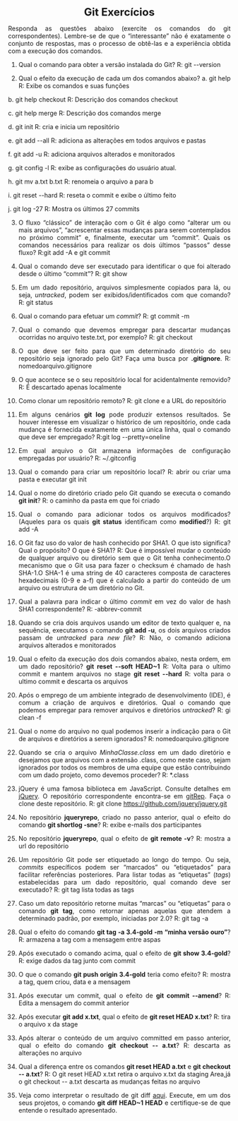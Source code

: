 <p style="text-align: center;"><font size="5"><b>Git Exercícios</b></font></p1></p><DIV align="justify">Responda as questões abaixo (exercite os comandos do git correspondentes). Lembre-se de que o “interessante” não é exatamente o conjunto de respostas, mas o processo de obtê-las e a experiência obtida com a execução dos comandos.1. Qual o comando para obter a versão instalada do Git?R: git --version  2. Qual o efeito da execução de cada um dos comandos abaixo?  a. git helpR: Exibe os comandos e suas funções    b. git help checkoutR: Descrição dos comandos checkout    c. git help mergeR: Descrição dos comandos merge    d. git initR: cria e inicia um repositório    e. git add --allR: adiciona as alterações em todos arquivos e pastas    f. git add -uR: adiciona arquivos alterados e monitorados    g. git config -lR: exibe as configurações do usuário atual.    h. git mv a.txt b.txtR: renomeia o arquivo a para b    i. git reset --hardR: reseta o commit e exibe o último feito    j. git log -27R: Mostra os últimos 27 commits  3. O fluxo “clássico” de interação com o Git é algo como “alterar um ou mais arquivos”, “acrescentar essas mudanças para serem contemplados no próximo commit” e, finalmente, executar um “commit”. Quais os comandos necessários para realizar os dois últimos “passos” desse fluxo?R:git add -A e git commit  4. Qual o comando deve ser executado para identificar o que foi alterado desde o último “commit”?R: git show  5. Em um dado repositório, arquivos simplesmente copiados para lá, ou seja, _untracked_, podem ser exibidos/identificados com que comando?R: git status  6. Qual o comando para efetuar um _commit_?R: gt commit -m  7. Qual o comando que devemos empregar para descartar mudanças ocorridas no arquivo teste.txt, por exemplo?R:  git checkout  8. O que deve ser feito para que um determinado diretório do seu repositório seja ignorado pelo Git? Faça uma busca por **.gitignore**.R: nomedoarquivo.gitignore  9. O que acontece se o seu repositório local for acidentalmente removido?R: É descartado apenas localmente  10. Como clonar um repositório remoto?R: git clone e a URL do repositório  11. Em alguns cenários **git log** pode produzir extensos resultados. Se houver interesse em visualizar o histórico de um repositório, onde cada mudança é fornecida exatamente em uma única linha, qual o comando que deve ser empregado?R:git log --pretty=oneline  12. Em qual arquivo o Git armazena informações de configuração empregadas por usuário?R: ~/.gitconfig  13. Qual o comando para criar um repositório local?R: abrir ou criar uma pasta e executar git init  14. Qual o nome do diretório criado pelo Git quando se executa o comando **git init**?R: o caminho da pasta em que foi criado  15. Qual o comando para adicionar todos os arquivos modificados? (Aqueles para os quais **git status** identificam como **modified**?)R: git add -A   16. O Git faz uso do valor de hash conhecido por SHA1. O que isto significa? Qual o propósito? O que é SHA1?R: Que é impossível mudar o conteúdo de qualquer arquivo ou diretório sem que o Git tenha conhecimento.O mecanismo que o Git usa para fazer o checksum é chamado de hash SHA-1.O SHA-1 é uma string de 40 caracteres composta de caracteres hexadecimais (0-9 e a-f) que é calculado a partir do conteúdo de um arquivo ou estrutura de um diretório no Git.  17. Qual a palavra para indicar o último _commit_ em vez do valor de hash SHA1 correspondente?R: -abbrev-commit  18. Quando se cria dois arquivos usando um editor de texto qualquer e, na sequência, executamos o comando **git add -u**, os dois arquivos criados passam de _untracked_ para _new file_?R: Não, o comando adiciona arquivos alterados e monitorados  19. Qual o efeito da execução dos dois comandos abaixo, nesta ordem, em um dado repositório?**git reset --soft HEAD~1** R: Volta para o ultimo commit e mantem arquivos no stage**git reset --hard** R: volta para o ultimo commit e descarta os arquivos  20. Após o emprego de um ambiente integrado de desenvolvimento (IDE), é comum a criação de arquivos e diretórios. Qual o comando que podemos empregar para remover arquivos e diretórios _untracked_?R: gi clean -f  21. Qual o nome do arquivo no qual podemos inserir a indicação para o Git de arquivos e diretórios a serem ignorados?R: nomedoarquivo.gitignore  22. Quando se cria o arquivo _MinhaClasse.class_ em um dado diretório e desejamos que arquivos com a extensão .class, como neste caso, sejam ignorados por todos os membros de uma equipe que estão contribuindo com um dado projeto, como devemos proceder?R: *.class  23. jQuery é uma famosa biblioteca em JavaScript. Consulte detalhes em [jQuery](http://jquery.com). O repositório correspondente encontra-se em [gitRep](https://github.com/jquery/jquery.git). Faça o clone deste repositório.R: git clone https://github.com/jquery/jquery.git  24. No repositório **jqueryrepo**, criado no passo anterior, qual o efeito do comando**git shortlog -sne**?R: exibe e-mails dos participantes   25. No repositório **jqueryrepo**, qual o efeito de **git remote -v**?R: mostra a url do repositório  26. Um repositório Git pode ser etiquetado ao longo do tempo. Ou seja, _commits_ específicos podem ser “marcados” ou “etiquetados” para facilitar referências posteriores. Para listar todas as “etiquetas” (_tags_) estabelecidas para um dado repositório, qual comando deve ser executado?R: git tag lista todas as tags  27. Caso um dato repositório retorne muitas “marcas” ou “etiquetas” para o comando **git tag**, como retornar apenas aquelas que atendem a determinado padrão, por exemplo, iniciadas por 2.0?R: git tag -a  28. Qual o efeito do comando **git tag -a 3.4-gold -m “minha versão ouro”**?R: armazena a tag com a mensagem entre aspas  29. Após executado o comando acima, qual o efeito de **git show 3.4-gold**?R: exige dados da tag junto com commit  30. O que o comando **git push origin 3.4-gold** teria como efeito?R: mostra a tag, quem criou, data e a mensagem  31. Após executar um commit, qual o efeito de **git commit --amend**?R: Edita a mensagem do commit anterior  32. Após executar **git add x.txt**, qual o efeito de **git reset HEAD x.txt**?R: tira o arquivo x da stage  33. Após alterar o conteúdo de um arquivo committed em passo anterior, qual o efeito do comando **git checkout -- a.txt**?R: descarta as alterações no arquivo  34. Qual a diferença entre os comandos **git reset HEAD a.txt** e **git checkout -- a.txt**?R:  O git reset HEAD x.txt retira o arquivo x.txt da staging Area,já o git checkout -- a.txt descarta as mudanças feitas no arquivo  35. Veja como interpretar o resultado de git diff [aqui](https://medium.com/therobinkim/how-to-read-a-git-diff-6c87a9dc47c5). Execute, em um dos seus projetos, o comando **git diff HEAD~1 HEAD** e certifique-se de que entende o resultado apresentado.</DIV/>